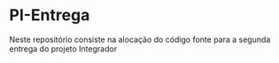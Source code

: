 # PI-Entrega
Neste repositório consiste na alocação do código fonte para a segunda entrega do projeto Integrador

